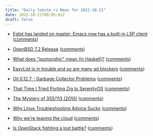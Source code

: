 ```yaml
---
title: "Daily lobste.rs News for 2022-10-21"
date: 2022-10-21T00:05:01Z
draft: false
---
```






- [Eglot has landed on master: Emacs now has a built-in LSP client](https://lists.gnu.org/archive/html/emacs-devel/2022-10/msg01609.html)
  ([comments](https://lobste.rs/s/xcojdk/eglot_has_landed_on_master_emacs_now_has))



- [OpenBSD 7.2 Release](https://www.openbsd.org/72.html)
  ([comments](https://lobste.rs/s/8majeg/openbsd_7_2_release))



- [What does "isomorphic" mean (in Haskell)?](https://www.haskellforall.com/2022/10/what-does-isomorphic-mean-in-haskell.html)
  ([comments](https://lobste.rs/s/qzpy3w/what_does_isomorphic_mean_haskell))



- [EasyList is in trouble and so are many ad blockers](https://adguard.com/en/blog/easylist-filter-problem-help.html)
  ([comments](https://lobste.rs/s/xat33i/easylist_is_trouble_so_are_many_ad))



- [Oil 0.12.7 - Garbage Collector Problems](https://www.oilshell.org/blog/2022/10/garbage-collector.html)
  ([comments](https://lobste.rs/s/1jcvjk/oil_0_12_7_garbage_collector_problems))



- [That Time I Tried Porting Zig to SerenityOS](https://sin-ack.github.io/posts/sycl-talk-20221007/)
  ([comments](https://lobste.rs/s/zon0fi/time_i_tried_porting_zig_serenityos))



- [The Mystery of 355/113 (2010)](http://davidbau.com/archives/2010/03/14/the_mystery_of_355113.html)
  ([comments](https://lobste.rs/s/vojk2t/mystery_355_113_2010))



- [Why Linux Troubleshooting Advice Sucks](https://matklad.github.io/2022/10/19/why-linux-troubleshooting-advice-sucks.html)
  ([comments](https://lobste.rs/s/k4cbht/why_linux_troubleshooting_advice_sucks))



- [Why we're leaving the cloud](https://world.hey.com/dhh/why-we-re-leaving-the-cloud-654b47e0)
  ([comments](https://lobste.rs/s/9b0y0f/why_we_re_leaving_cloud))



- [Is OpenStack fighting a lost battle?](https://memooo.ooo/posts/is-openstack-losing/)
  ([comments](https://lobste.rs/s/ueboqk/is_openstack_fighting_lost_battle))


